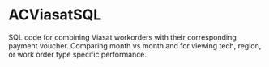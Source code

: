 # ACViasatSQL
SQL code for combining Viasat workorders with their corresponding payment voucher. Comparing month vs month and for viewing tech, region, or work order type specific performance.
